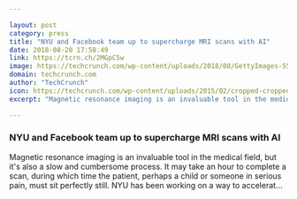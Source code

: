 ```yaml
---

layout: post
category: press
title: "NYU and Facebook team up to supercharge MRI scans with AI"
date: 2018-08-20 17:58:49
link: https://tcrn.ch/2MGpC5w
image: https://techcrunch.com/wp-content/uploads/2018/08/GettyImages-552163301-mri.jpg?w=650
domain: techcrunch.com
author: "TechCrunch"
icon: https://techcrunch.com/wp-content/uploads/2015/02/cropped-cropped-favicon-gradient.png?w=180
excerpt: "Magnetic resonance imaging is an invaluable tool in the medical field, but it's also a slow and cumbersome process. It may take an hour to complete a scan, during which time the patient, perhaps a child or someone in serious pain, must sit perfectly still. NYU has been working on a way to accelerat…"

---
```


### NYU and Facebook team up to supercharge MRI scans with AI

Magnetic resonance imaging is an invaluable tool in the medical field, but it's also a slow and cumbersome process. It may take an hour to complete a scan, during which time the patient, perhaps a child or someone in serious pain, must sit perfectly still. NYU has been working on a way to accelerat…